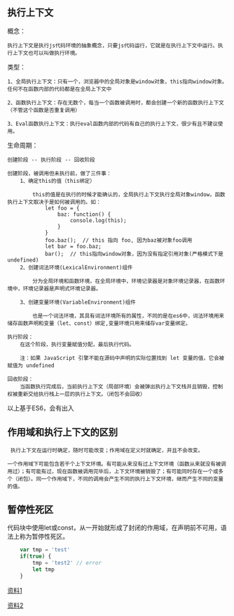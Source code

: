 ## 执行上下文

概念：

    执行上下文是执行js代码环境的抽象概念，只要js代码运行，它就是在执行上下文中运行。执行上下文也可以叫做执行环境。

类型：

    1、全局执行上下文：只有一个，浏览器中的全局对象是window对象，this指向window对象。任何不在函数内部的代码都是在全局上下文中

    2、函数执行上下文：存在无数个，每当一个函数被调用时，都会创建一个新的函数执行上下文（不管这个函数是否重复调用）

    3、Eval函数执行上下文：执行eval函数内部的代码有自己的执行上下文，很少有且不建议使用。

生命周期：

    创建阶段 -- 执行阶段 -- 回收阶段

    创建阶段，被调用但未执行前，做了三件事：
        1、确定this的值（this绑定）

            this的值是在执行的时候才能确认的，全局执行上下文执行全局对象window，函数执行上下文取决于是如何被调用的。如：
                let foo = {
                    baz: function() {
                        console.log(this);
                    }
                }
                foo.baz();  // this 指向 foo, 因为baz被对象foo调用
                let bar = foo.baz;
                bar();  // this指向window对象，因为没有指定引用对象(严格模式下是undefined)
        2、创建词法环境(LexicalEnvironment)组件

            分为全局环境和函数环境，在全局环境中，环境记录器是对象环境记录器，在函数环境中，环境记录器是声明式环境记录器。

        3、创建变量环境(VariableEnvironment)组件

            也是一个词法环境，其具有词法环境所有的属性，不同的是在es6中，词法环境用来储存函数声明和变量（let、const）绑定,变量环境只用来储存var变量绑定。

    执行阶段：
        在这个阶段，执行变量赋值分配，最后执行代码。

        注：如果 JavaScript 引擎不能在源码中声明的实际位置找到 let 变量的值，它会被赋值为 undefined

    回收阶段：
        当函数执行完成后，当前执行上下文（局部环境）会被弹出执行上下文栈并且销毁，控制权被重新交给执行栈上一层的执行上下文。（闭包不会回收）

以上基于ES6，会有出入


## 作用域和执行上下文的区别

     执行上下文在运行时确定，随时可能改变；作用域在定义时就确定，并且不会改变。
     
    一个作用域下可能包含若干个上下文环境。有可能从来没有过上下文环境（函数从来就没有被调用过）；有可能有过，现在函数被调用完毕后，上下文环境被销毁了；有可能同时存在一个或多个（闭包）。同一个作用域下，不同的调用会产生不同的执行上下文环境，继而产生不同的变量的值。


## 暂停性死区

代码块中使用let或const，从一开始就形成了封闭的作用域，在声明前不可用，语法上称为暂停性死区。

```js
    var tmp = 'test'
    if(true) {
        tmp = 'test2' // error
        let tmp
    }
```


[资料1](https://juejin.cn/post/6844903682283143181)

[资料2](https://juejin.cn/post/6844904158957404167)